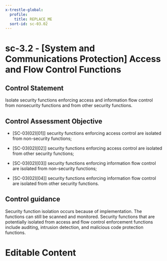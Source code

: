 ```yaml
---
x-trestle-global:
  profile:
    title: REPLACE_ME
  sort-id: sc-03.02
---
```


# sc-3.2 - \[System and Communications Protection\] Access and Flow Control Functions

## Control Statement

Isolate security functions enforcing access and information flow control from nonsecurity functions and from other security functions.

## Control Assessment Objective

- \[SC-03(02)[01]\] security functions enforcing access control are isolated from non-security functions;

- \[SC-03(02)[02]\] security functions enforcing access control are isolated from other security functions;

- \[SC-03(02)[03]\] security functions enforcing information flow control are isolated from non-security functions;

- \[SC-03(02)[04]\] security functions enforcing information flow control are isolated from other security functions.

## Control guidance

Security function isolation occurs because of implementation. The functions can still be scanned and monitored. Security functions that are potentially isolated from access and flow control enforcement functions include auditing, intrusion detection, and malicious code protection functions.

# Editable Content

<!-- Make additions and edits below -->
<!-- The above represents the contents of the control as received by the profile, prior to additions. -->
<!-- If the profile makes additions to the control, they will appear below. -->
<!-- The above markdown may not be edited but you may edit the content below, and/or introduce new additions to be made by the profile. -->
<!-- If there is a yaml header at the top, parameter values may be edited. Use --set-parameters to incorporate the changes during assembly. -->
<!-- The content here will then replace what is in the profile for this control, after running profile-assemble. -->
<!-- The current profile has no added parts for this control, but you may add new ones here. -->
<!-- Each addition must have a heading either of the form ## Control my_addition_name -->
<!-- or ## Part a. (where the a. refers to one of the control statement labels.) -->
<!-- "## Control" parts are new parts added after the statement part. -->
<!-- "## Part" parts are new parts added into the top-level statement part with that label. -->
<!-- Subparts may be added with nested hash levels of the form ### My Subpart Name -->
<!-- underneath the parent ## Control or ## Part being added -->
<!-- See https://ibm.github.io/compliance-trestle/tutorials/ssp_profile_catalog_authoring/ssp_profile_catalog_authoring for guidance. -->
